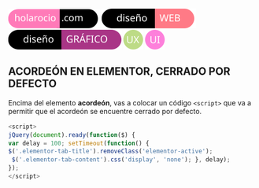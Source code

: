 [![mi-web](https://github.com/rociopenciaroli/elementos/blob/master/svg-2.svg)](http://holarocio.com)
[![diseño-web](https://github.com/rociopenciaroli/elementos/blob/master/web-design.svg)](http://holarocio.com)
[![diseño-grafico](https://github.com/rociopenciaroli/elementos/blob/master/graphic-design.svg)](http://holarocio.com)
[![ux](https://github.com/rociopenciaroli/elementos/blob/master/ux.svg)](http://holarocio.com)
[![ui](https://github.com/rociopenciaroli/elementos/blob/master/ui.svg)](http://holarocio.com)



## ACORDEÓN EN ELEMENTOR, CERRADO POR DEFECTO

Encima del elemento __acordeón__, vas a colocar un código ```<script>``` 
que va a permitir que el acordeón se encuentre cerrado por defecto.

```js
<script> 
jQuery(document).ready(function($) { 
var delay = 100; setTimeout(function() { 
$('.elementor-tab-title').removeClass('elementor-active');
 $('.elementor-tab-content').css('display', 'none'); }, delay); 
}); 
</script>
```

